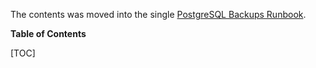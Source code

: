 The contents was moved into the single [PostgreSQL Backups Runbook](docs/patroni/postgresql-backups-wale-walg.md).

**Table of Contents**

[TOC]
